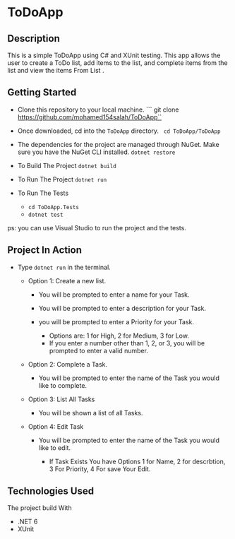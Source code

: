 
# ToDoApp

## Description
This is a simple ToDoApp using C# and XUnit testing. This app allows the user to create a ToDo list, add items to the list,
and complete items from the list and view the items From List .

## Getting Started
- Clone this repository to your local machine.
``` git clone https://github.com/mohamed154salah/ToDoApp``

- Once downloaded, cd into the ```ToDoApp``` directory.
``` cd ToDoApp/ToDoApp```

- The dependencies for the project are managed through NuGet. Make sure you have the NuGet CLI installed.
``` dotnet restore ```
- To Build The Project ``` dotnet build ```
- To Run The Project ``` dotnet run ```

- To Run The Tests
	- ``` cd ToDoApp.Tests ```
	- ``` dotnet test ```

ps: you can use Visual Studio to run the project and the tests.

## Project In Action
- Type ``` dotnet run ``` in the terminal. 

	- Option 1: Create a new list.
	
		- You will be prompted to enter a name for your Task.
		- You will be prompted to enter a description for your Task.
		- you will be prompted to enter a Priority for your Task.
		
			- Options are: 1 for High, 2 for Medium, 3 for Low.
			- If you enter a number other than 1, 2, or 3, you will be prompted to enter a valid number.
	- Option 2: Complete a Task.
	
		- You will be prompted to enter the name of the Task you would like to complete.
		
	- Option 3: List All Tasks
	
		- You will be shown a list of all Tasks.
	
	- Option 4: Edit Task
	
		- You will be prompted to enter the name of the Task you would like to edit.
			
			- If Task Exists You have Options 1 for Name, 2 for descrbtion, 3 For Priority, 4 For save Your Edit.
		











## Technologies Used
The project build  With
- .NET 6
- XUnit
	
